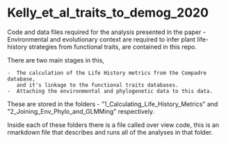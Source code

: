 # Kelly_et_al_traits_to_demog_2020

Code and data files required for the analysis presented in the paper - Environmental and evolutionary context are required to infer plant life-history strategies from functional traits, are contained in this repo. 

There are two main stages in this, 

    -  The calculation of the Life History metrics from the Compadre database,
       and it's linkage to the functional traits databases.
    -  Attaching the environmental and phylogenetic data to this data. 
    
These are stored in the folders - "1_Calculating_Life_History_Metrics" and   "2_Joining_Env_Phylo_and_GLMMing" respectively.  

Inside each of these folders there is a file called over view code, this is an rmarkdown file that describes and runs all of the analyses in that folder. 


